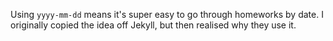 Using `yyyy-mm-dd` means it's super easy to go through homeworks by date.
I originally copied the idea off Jekyll, but then realised why they use it.

